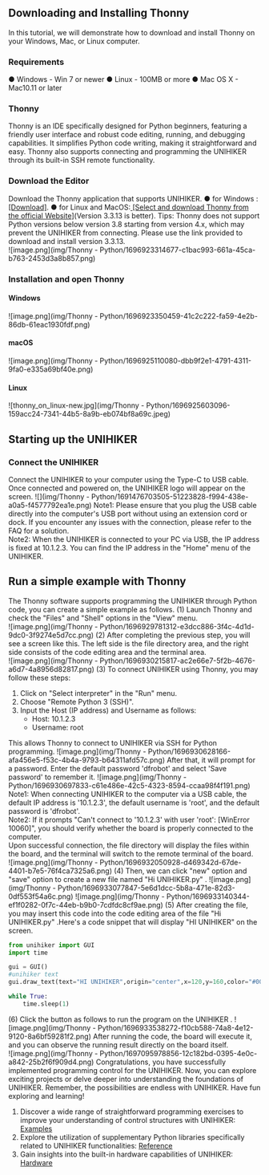 ## Downloading and Installing Thonny
In this tutorial, we will demonstrate how to download and install Thonny on your Windows, Mac, or Linux computer.  
### Requirements
● Windows - Win 7 or newer
● Linux -  100MB or more
● Mac OS X - Mac10.11 or later
### Thonny
Thonny is an IDE specifically designed for Python beginners, featuring a friendly user interface and robust code editing, running, and debugging capabilities. It simplifies Python code writing, making it straightforward and easy. Thonny also supports connecting and programming the UNIHIKER through its built-in SSH remote functionality.  
### Download the Editor
Download the Thonny application that supports UNIHIKER.
● for Windows : [[Download]](https://img.dfrobot.com.cn/wiki/none/49990b1e1e72cb7c95f161be759c86ba.zip).
● for Linux and MacOS:[ [Select and download Thonny from the official Website]](https://thonny.org/)(Version 3.3.13 is better).
Tips: Thonny does not support Python versions below version 3.8 starting from version 4.x, which may prevent the UNIHIKER from connecting. Please use the link provided to download and install version 3.3.13.  
![image.png](img/Thonny - Python/1696923314677-c1bac993-661a-45ca-b763-2453d3a8b857.png)
### Installation and open Thonny
#### Windows 
![image.png](img/Thonny - Python/1696923350459-41c2c222-fa59-4e2b-86db-61eac1930fdf.png)
#### macOS
![image.png](img/Thonny - Python/1696925110080-dbb9f2e1-4791-4311-9fa0-e335a69bf40e.png)
#### Linux
![thonny_on_linux-new.jpg](img/Thonny - Python/1696925603096-159acc24-7341-44b5-8a9b-eb074bf8a69c.jpeg)
## Starting up the UNIHIKER
### Connect the UNIHIKER
Connect the UNIHIKER to your computer using the Type-C to USB cable. Once connected and powered on, the UNIHIKER logo will appear on the screen.
![](img/Thonny - Python/1691476703505-51223828-f994-438e-a0a5-f4577792ea1e.png)
Note1: Please ensure that you plug the USB cable directly into the computer's USB port without using an extension cord or dock. If you encounter any issues with the connection, please refer to the FAQ for a solution.  
Note2: When the UNIHIKER is connected to your PC via USB, the IP address is fixed at 10.1.2.3. You can find the IP address in the "Home" menu of the UNIHIKER.  
## Run a simple example with Thonny
The Thonny software supports programming the UNIHIKER through Python code, you can create a simple example as follows.
(1) Launch Thonny and check the "Files" and "Shell" options in the "View" menu.  
![image.png](img/Thonny - Python/1696929781312-e3dcc886-3f4c-4d1d-9dc0-3f9274e5d7cc.png)
(2) After completing the previous step, you will see a screen like this. The left side is the file directory area, and the right side consists of the code editing area and the terminal area.  
![image.png](img/Thonny - Python/1696930215817-ac2e66e7-5f2b-4676-a6d7-4a8956d82817.png)
(3) To connect UNIHIKER using Thonny, you may follow these steps:

1. Click on "Select interpreter" in the "Run" menu.
2. Choose "Remote Python 3 (SSH)".
3. Input the Host (IP address) and Username as follows:
   - Host: 10.1.2.3
   - Username: root

This allows Thonny to connect to UNIHIKER via SSH for Python programming.
![image.png](img/Thonny - Python/1696930628166-afa456e5-f53c-4b4a-9793-b64311afd57c.png)
After that, it will prompt for a password. Enter the default password 'dfrobot' and select 'Save password' to remember it.
![image.png](img/Thonny - Python/1696930697833-c61e486e-42c5-4323-8594-ccaa98f4f191.png)
Note1: When connecting UNIHIKER to the computer via a USB cable, the default IP address is '10.1.2.3', the default username is 'root', and the default password is 'dfrobot'.  
Note2: If it prompts "Can't connect to '10.1.2.3' with user 'root': [WinError 10060]", you should verify whether the board is properly connected to the computer.  
Upon successful connection, the file directory will display the files within the board, and the terminal will switch to the remote terminal of the board.  
![image.png](img/Thonny - Python/1696932050928-d469342d-67de-4401-b7e5-76f4ca7325a6.png)
(4) Then, we can click "new" option and "save" option to create a new file named "Hi UNIHIKER.py" .
![image.png](img/Thonny - Python/1696933077847-5e6d1dcc-5b8a-471e-82d3-0df553f54a6c.png)
![image.png](img/Thonny - Python/1696933140344-ef1f0282-0f7c-44eb-b9b0-7cdfdc8cf9ae.png)
(5) After creating the file,  you may insert this code into the code editing area of the file "Hi UNIHIKER.py" .Here's a code snippet that will display "HI UNIHIKER" on the screen.
```python
from unihiker import GUI
import time

gui = GUI()
#unihiker text
gui.draw_text(text="HI UNIHIKER",origin="center",x=120,y=160,color="#0066CC")

while True:
    time.sleep(1)
```
(6) Click the button as follows to run the program on the UNIHIKER .
![image.png](img/Thonny - Python/1696933538272-f10cb588-74a8-4e12-9120-8a6bf59281f2.png)
After running the code, the board will execute it, and you can observe the running result directly on the board itself.  
![image.png](img/Thonny - Python/1697095978856-12c182bd-0395-4e0c-a842-25b2f6f909d4.png)
Congratulations, you have successfully implemented programming control for the UNIHIKER. Now, you can explore exciting projects or delve deeper into understanding the foundations of UNIHIKER. Remember, the possibilities are endless with UNIHIKER. Have fun exploring and learning!

1. Discover a wide range of straightforward programming exercises to improve your understanding of control structures with UNIHIKER: [Examples](https://www.yuque.com/joanna-rqvih/unihiker_wiki_en/ktu7u5wqrqocflu0)
2. Explore the utilization of supplementary Python libraries specifically related to UNIHIKER functionalities: [Reference](https://www.yuque.com/joanna-rqvih/unihiker_wiki_en/btd6oualns4g6fgd)
3. Gain insights into the built-in hardware capabilities of UNIHIKER: [Hardware ](https://www.yuque.com/joanna-rqvih/unihiker_wiki_en/ogm50gebc6wgp3dm)

